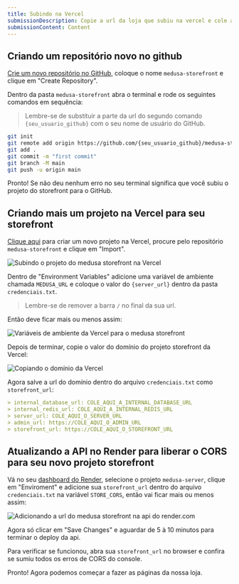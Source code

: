 ```yaml
---
title: Subindo na Vercel
submissionDescription: Copie a url da loja que subiu na vercel e cole aqui em baixo
submissionContent: Content
---
```


## Criando um repositório novo no github

[Crie um novo repositório no GitHub](https://github.com/new), coloque o nome `medusa-storefront` e clique em "Create Repository".

Dentro da pasta `medusa-storefront` abra o terminal e rode os seguintes comandos em sequência:

> Lembre-se de substituir a parte da url do segundo comando `{seu_usuario_github}` com o seu nome de usuário do GitHub.

```bash
git init
git remote add origin https://github.com/{seu_usuario_github}/medusa-storefront.git
git add .
git commit -m "first commit"
git branch -M main
git push -u origin main
```

Pronto! Se não deu nenhum erro no seu terminal significa que você subiu o projeto do storefront para o GitHub.

## Criando mais um projeto na Vercel para seu storefront

[Clique aqui](https://vercel.com/new) para criar um novo projeto na Vercel, procure pelo repositório `medusa-storefront` e clique em "Import".

![Subindo o projeto do medusa storefront na Vercel](https://menthor-content.s3.sa-east-1.amazonaws.com/30d411fc-8a63-4b12-a894-755c843761c6)

Dentro de "Environment Variables" adicione uma variável de ambiente chamada `MEDUSA_URL` e coloque o valor do `{server_url}` dentro da pasta `credenciais.txt`.

> Lembre-se de remover a barra `/` no final da sua url.

Então deve ficar mais ou menos assim:

![Variáveis de ambiente da Vercel para o medusa storefront](https://menthor-content.s3.sa-east-1.amazonaws.com/3405350d-29d3-4afd-b624-acdc8f466380)

Depois de terminar, copie o valor do domínio do projeto storefront da Vercel:

![Copiando o domínio da Vercel](https://menthor-content.s3.sa-east-1.amazonaws.com/dbd6d4c5-bbed-4372-b4bf-a5844252627f)

Agora salve a url do domínio dentro do arquivo `credenciais.txt` como `storefront_url`:

```md [credenciais.txt]
> internal_database_url: COLE_AQUI_A_INTERNAL_DATABASE_URL
> internal_redis_url: COLE_AQUI_A_INTERNAL_REDIS_URL
> server_url: COLE_AQUI_O_SERVER_URL
> admin_url: https://COLE_AQUI_O_ADMIN_URL
> storefront_url: https://COLE_AQUI_O_STOREFRONT_URL
```

## Atualizando a API no Render para liberar o CORS para seu novo projeto storefront

Vá no seu [dashboard do Render](https://dashboard.render.com/), selecione o projeto `medusa-server`, clique em "Enviroment" e adicione sua `storefront_url` dentro do arquivo `credenciais.txt` na variável `STORE_CORS`, então vai ficar mais ou menos assim:

![Adicionando a url do medusa storefront na api do render.com](https://menthor-content.s3.sa-east-1.amazonaws.com/783dd8c8-fa43-484c-af5a-948959f1ed92)

Agora só clicar em "Save Changes" e aguardar de 5 à 10 minutos para terminar o deploy da api.

Para verificar se funcionou, abra sua `storefront_url` no browser e confira se sumiu todos os erros de CORS do console.

Pronto! Agora podemos começar a fazer as páginas da nossa loja.
